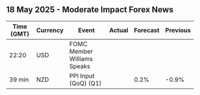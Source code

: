 ## 18 May 2025 - Moderate Impact Forex News

| Time (GMT) | Currency | Event | Actual | Forecast | Previous |
|------|----------|-------|--------|----------|----------|
| 22:20 | USD | FOMC Member Williams Speaks |  |  |  |
| 39 min | NZD | PPI Input (QoQ) (Q1) |  | 0.2% | -0.9% |
